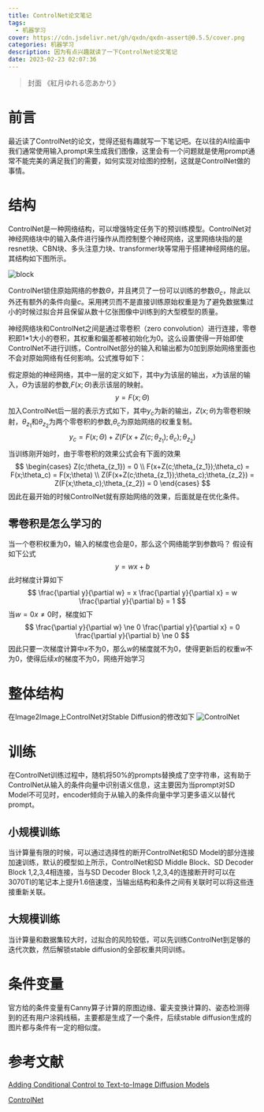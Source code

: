 ```yaml
---
title: ControlNet论文笔记
tags:
  - 机器学习
cover: https://cdn.jsdelivr.net/gh/qxdn/qxdn-assert@0.5.5/cover.png
categories: 机器学习
description: 因为有点兴趣就读了一下ControlNet论文笔记
date: 2023-02-23 02:07:36
---
```



> 封面 《紅月ゆれる恋あかり》

# 前言
最近读了ControlNet的论文，觉得还挺有趣就写一下笔记吧。在以往的AI绘画中我们通常使用输入prompt来生成我们图像，这里会有一个问题就是使用prompt通常不能完美的满足我们的需要，如何实现对绘图的控制，这就是ControlNet做的事情。

# 结构
ControlNet是一种网络结构，可以增强特定任务下的预训练模型。ControlNet对神经网络块中的输入条件进行操作从而控制整个神经网络，这里网络块指的是resnet块、CBN块、多头注意力块、transformer块等常用于搭建神经网络的层。其结构如下图所示。

![block](https://cdn.jsdelivr.net/gh/qxdn/qxdn-assert@0.5.5/block.png)

ControlNet锁住原始网络的参数$\Theta$，并且拷贝了一份可以训练的参数$\Theta_c$，除此以外还有额外的条件向量$c$。采用拷贝而不是直接训练原始权重是为了避免数据集过小的时候过拟合并且保留从数十亿张图像中训练到的大型模型的质量。

神经网络块和ControlNet之间是通过零卷积（zero
convolution）进行连接，零卷积即1*1大小的卷积，其权重和偏差都被初始化为0。这么设置使得一开始即使ControlNet不进行训练，ControlNet部分的输入和输出都为0加到原始网络里面也不会对原始网络有任何影响。公式推导如下：

假定原始的神经网络，其中一层的定义如下，其中$y$为该层的输出，$x$为该层的输入，$\Theta$为该层的参数,$F(x;\Theta)$表示该层的映射。
$$
y=F(x;\Theta)
$$
加入ControlNet后一层的表示方式如下，其中$y_c$为新的输出，$Z(x;\theta)$为零卷积映射，$\theta_{z_1}$和$\theta_{z_2}$为两个零卷积的参数,$\theta_c$为原始网络的权重复制。
$$
y_c = F(x;\Theta) + Z(F(x+Z(c;\theta_{z_1});\theta_c);\theta_{z_2})
$$
当训练刚开始时，由于零卷积的效果公式会有下面的效果
$$
\begin{cases}
Z(c;\theta_{z_1}) = 0 \\
F(x+Z(c;\theta_{z_1});\theta_c) = F(x;\theta_c) = F(x;\theta) \\
Z(F(x+Z(c;\theta_{z_1});\theta_c);\theta_{z_2}) = Z(F(x;\theta_c);\theta_{z_2}) = 0
\end{cases}
$$
因此在最开始的时候ControlNet就有原始网络的效果，后面就是在优化条件。

## 零卷积是怎么学习的
当一个卷积权重为0，输入的梯度也会是0，那么这个网络能学到参数吗？
假设有如下公式
$$
y = wx + b
$$
此时梯度计算如下
$$
\frac{\partial y}{\partial w}  = x 
\frac{\partial y}{\partial x}  = w 
\frac{\partial y}{\partial b}  = 1 
$$
当$w=0 x \ne 0$时，梯度如下
$$
\frac{\partial y}{\partial w}  \ne 0 
\frac{\partial y}{\partial x}  = 0 
\frac{\partial y}{\partial b}  \ne 0 
$$
因此只要一次梯度计算中$x$不为0，那么$w$的梯度就不为0，使得更新后的权重$w$不为0，使得后续$x$的梯度不为0，网络开始学习

# 整体结构
在Image2Image上ControlNet对Stable Diffusion的修改如下
![ControlNet](https://cdn.jsdelivr.net/gh/qxdn/qxdn-assert@0.5.5/ControlNet.png)

# 训练
在ControlNet训练过程中，随机将50%的prompts替换成了空字符串，这有助于ControlNet从输入的条件向量中识别语义信息，这主要因为当prompt对SD Model不可见时，encoder倾向于从输入的条件向量中学习更多语义以替代prompt。

## 小规模训练
当计算量有限的时候，可以通过选择性的断开ControlNet和SD Model的部分连接加速训练，默认的模型如上所示，ControlNet和SD Middle Block、SD Decoder Block 1,2,3,4相连接，当与SD Decoder Block 1,2,3,4的连接断开时可以在3070TI的笔记本上提升1.6倍速度，当输出结构和条件之间有关联时可以将这些连接重新关联。

## 大规模训练
当计算量和数据集较大时，过拟合的风险较低，可以先训练ControlNet到足够的迭代次数，然后解锁stable diffusion的全部权重共同训练。

# 条件变量
官方给的条件变量有Canny算子计算的原图边缘、霍夫变换计算的、姿态检测得到的还有用户涂鸦线稿，主要都是生成了一个条件，后续stable diffusion生成的图片都与条件有一定的相似度。

# 参考文献
[Adding Conditional Control to Text-to-Image Diffusion Models](https://arxiv.org/abs/2302.05543)

[ControlNet](https://github.com/lllyasviel/ControlNet)
